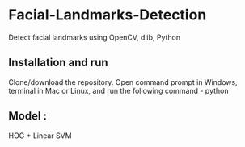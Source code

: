 # Facial-Landmarks-Detection
Detect facial landmarks using OpenCV, dlib, Python

## Installation and run
Clone/download the repository. Open command prompt in Windows, terminal in Mac or
Linux, and run the following command - 
python 
## Model :
HOG + Linear SVM
